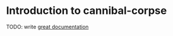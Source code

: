 # Introduction to cannibal-corpse

TODO: write [great documentation](http://jacobian.org/writing/what-to-write/)
